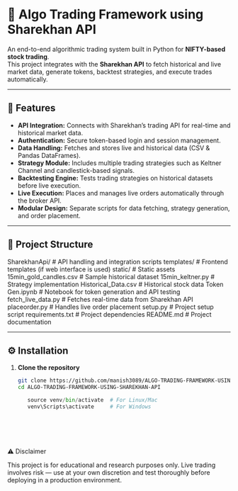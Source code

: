 # 🧠 Algo Trading Framework using Sharekhan API

An end-to-end algorithmic trading system built in Python for **NIFTY-based stock trading**.  
This project integrates with the **Sharekhan API** to fetch historical and live market data, generate tokens, backtest strategies, and execute trades automatically.

---

## 🚀 Features

- **API Integration:** Connects with Sharekhan’s trading API for real-time and historical market data.  
- **Authentication:** Secure token-based login and session management.  
- **Data Handling:** Fetches and stores live and historical data (CSV & Pandas DataFrames).  
- **Strategy Module:** Includes multiple trading strategies such as Keltner Channel and candlestick-based signals.  
- **Backtesting Engine:** Tests trading strategies on historical datasets before live execution.  
- **Live Execution:** Places and manages live orders automatically through the broker API.  
- **Modular Design:** Separate scripts for data fetching, strategy generation, and order placement.

---

## 🧩 Project Structure

SharekhanApi/ # API handling and integration scripts
templates/ # Frontend templates (if web interface is used)
static/ # Static assets
15min_gold_candles.csv # Sample historical dataset
15min_keltner.py # Strategy implementation
Historical_Data.csv # Historical stock data
Token Gen.ipynb # Notebook for token generation and API testing
fetch_live_data.py # Fetches real-time data from Sharekhan API
placeorder.py # Handles live order placement
setup.py # Project setup script
requirements.txt # Project dependencies
README.md # Project documentation


---

## ⚙️ Installation

1. **Clone the repository**
   ```bash
   git clone https://github.com/manish3089/ALGO-TRADING-FRAMEWORK-USING-SHAREKHAN-API
   cd ALGO-TRADING-FRAMEWORK-USING-SHAREKHAN-API
   ```
   ```python -m venv venv
      source venv/bin/activate  # For Linux/Mac
      venv\Scripts\activate     # For Windows
   ```
   ```pip install -r requirements.txt
   ```

   ```python token_generate.py
   ```

   ```python fetch_live_data.py
   ```

   ```jupyter notebook scripmaster_backtest.ipynb
   ```

   ```python demo.py
   ```
   
⚠️ Disclaimer

This project is for educational and research purposes only.
Live trading involves risk — use at your own discretion and test thoroughly before deploying in a production environment.
